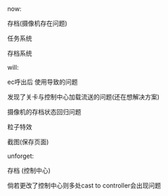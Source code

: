 now:

存档(摄像机存在问题)

任务系统

存档系统

will:

ec呼出后 使用导致的问题

发现了关卡与控制中心加载流送的问题(还在想解决方案)

摄像机的存档状态回归问题

粒子特效

截图(保存页面)

unforget:

存档 (控制中心)

倘若更改了控制中心则多处cast to controller会出现问题

